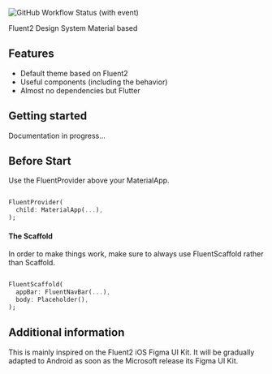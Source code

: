 <!-- 
This README describes the package. If you publish this package to pub.dev,
this README's contents appear on the landing page for your package.

For information about how to write a good package README, see the guide for
[writing package pages](https://dart.dev/guides/libraries/writing-package-pages). 

For general information about developing packages, see the Dart guide for
[creating packages](https://dart.dev/guides/libraries/create-library-packages)
and the Flutter guide for
[developing packages and plugins](https://flutter.dev/developing-packages). 
-->

![GitHub Workflow Status (with event)](https://img.shields.io/github/actions/workflow/status/grbtec/gbt_fluent2_ui/publish_public.yaml)

Fluent2 Design System Material based

## Features

- Default theme based on Fluent2
- Useful components (including the behavior)
- Almost no dependencies but Flutter

## Getting started

Documentation in progress...

## Before Start

Use the FluentProvider above your MaterialApp.

```dart

FluentProvider(
  child: MaterialApp(...),
);
```

#### The Scaffold
In order to make things work, make sure to always use FluentScaffold rather than Scaffold.

```dart

FluentScaffold(
  appBar: FluentNavBar(...),
  body: Placeholder(),
);
```

## Additional information

This is mainly inspired on the Fluent2 iOS Figma UI Kit. It will be gradually adapted to Android as soon as the Microsoft release its Figma UI Kit.